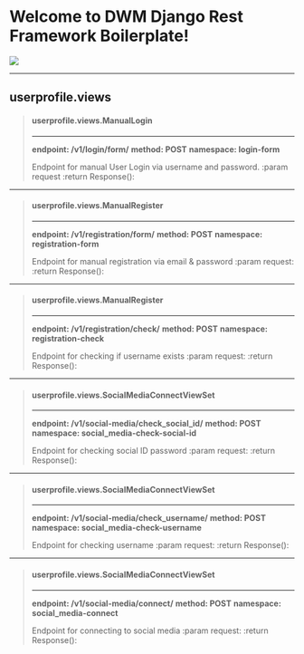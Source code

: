 Welcome to DWM Django Rest Framework Boilerplate!
===================
[![](http://www.directworksmedia.com/static/images/logo-light.png)](http://www.directworksmedia.com/)

----------


<i class="icon-file"></i> userprofile.views
-------------

>#### userprofile.views.ManualLogin
> ----------
> **endpoint: /v1/login/form/**
> **method: POST**
> **namespace: login-form**
>
>  Endpoint for manual User Login via username and password.
>  :param request
>  :return Response():

----------

>#### userprofile.views.ManualRegister
> ----------
> **endpoint: /v1/registration/form/**
> **method: POST**
> **namespace: registration-form**
>
>  Endpoint for manual registration via email & password
>  :param request:
>  :return Response():

----------
>#### userprofile.views.ManualRegister
> ----------
> **endpoint: /v1/registration/check/**
> **method: POST**
> **namespace: registration-check**
>
>  Endpoint for checking if username exists
>  :param request:
>  :return Response():

----------
>#### userprofile.views.SocialMediaConnectViewSet
> ----------
> **endpoint: /v1/social-media/check_social_id/**
> **method: POST**
> **namespace: social_media-check-social-id**
>
>  Endpoint for checking social ID password
>  :param request:
>  :return Response():

----------

>#### userprofile.views.SocialMediaConnectViewSet
> ----------
> **endpoint: /v1/social-media/check_username/**
> **method: POST**
> **namespace: social_media-check-username**
>
>  Endpoint for checking username
>  :param request:
>  :return Response():

----------

>#### userprofile.views.SocialMediaConnectViewSet
> ----------
> **endpoint: /v1/social-media/connect/**
> **method: POST**
> **namespace: social_media-connect**
>
>  Endpoint for connecting to social media
>  :param request:
>  :return Response():
